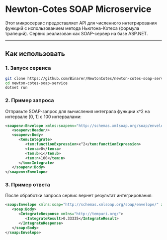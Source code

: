 ﻿# Newton-Cotes SOAP Microservice

Этот микросервис предоставляет API для численного интегрирования функций с использованием метода Ньютона-Котеса (формула трапеций). Сервис реализован как SOAP-сервер на базе ASP.NET.

---

## **Как использовать**
### **1. Запуск сервиса**
```bash
git clone https://github.com/Binarer/NewtonCotes/newton-cotes-soap-service.git
cd newton-cotes-soap-service
dotnet run
```

### **2. Пример запроса**
Отправьте SOAP-запрос для вычисления интеграла функции x^2 на интервале [0, 1] с 100 интервалами:

```xml
<soapenv:Envelope xmlns:soapenv="http://schemas.xmlsoap.org/soap/envelope/" xmlns:tem="http://tempuri.org/">
   <soapenv:Header/>
   <soapenv:Body>
      <tem:Integrate>
         <tem:functionExpression>x^2</tem:functionExpression>
         <tem:a>0</tem:a>
         <tem:b>1</tem:b>
         <tem:n>100</tem:n>
      </tem:Integrate>
   </soapenv:Body>
</soapenv:Envelope>
```
### **3. Пример ответа**
После обработки запроса сервис вернет результат интегрирования:
```xml
<soap:Envelope xmlns:soap="http://schemas.xmlsoap.org/soap/envelope/" xmlns:xsi="http://www.w3.org/2001/XMLSchema-instance" xmlns:xsd="http://www.w3.org/2001/XMLSchema">
   <soap:Body>
      <IntegrateResponse xmlns="http://tempuri.org/">
         <IntegrateResult>0.33335</IntegrateResult>
      </IntegrateResponse>
   </soap:Body>
</soap:Envelope>
```